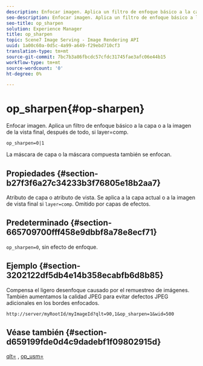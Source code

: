 ```yaml
---
description: Enfocar imagen. Aplica un filtro de enfoque básico a la capa o a la imagen de la vista final, después de todo, si layer=comp.
seo-description: Enfocar imagen. Aplica un filtro de enfoque básico a la capa o a la imagen de la vista final, después de todo, si layer=comp.
seo-title: op_sharpen
solution: Experience Manager
title: op_sharpen
topic: Scene7 Image Serving - Image Rendering API
uuid: 1a00c60a-0d5c-4a99-a649-f29ebd710cf3
translation-type: tm+mt
source-git-commit: 7bc7b3a86fbcdc57cfdc31745fae3afc06e44b15
workflow-type: tm+mt
source-wordcount: '0'
ht-degree: 0%

---
```



# op_sharpen{#op-sharpen}

Enfocar imagen. Aplica un filtro de enfoque básico a la capa o a la imagen de la vista final, después de todo, si layer=comp.

`op_sharpen=0|1`

La máscara de capa o la máscara compuesta también se enfocan.

## Propiedades {#section-b27f3f6a27c34233b3f76805e18b2aa7}

Atributo de capa o atributo de vista. Se aplica a la capa actual o a la imagen de vista final si `layer=comp`. Omitido por capas de efectos.

## Predeterminado {#section-665709700fff458e9dbbf8a78e8ecf71}

`op_sharpen=0`, sin efecto de enfoque.

## Ejemplo {#section-3202122df5db4e14b358ecabfb6d8b85}

Compensa el ligero desenfoque causado por el remuestreo de imágenes. También aumentamos la calidad JPEG para evitar defectos JPEG adicionales en los bordes enfocados.

`http://server/myRootId/myImageId?qlt=90,1&op_sharpen=1&wid=500`

## Véase también {#section-d659199fde0d4c9dadebf1f09802915d}

[qlt=](../../../../../is-api/http-ref/image-serving-api-ref/c-http-protocol-reference/c-command-reference/r-is-http-qlt.md#reference-f69ed0758c784b0385d979820546d352) ,  [op_usm=](../../../../../is-api/http-ref/image-serving-api-ref/c-http-protocol-reference/c-command-reference/r-op-sharpen.md#reference-c32573230c6140f883efdaa201ea8541)
